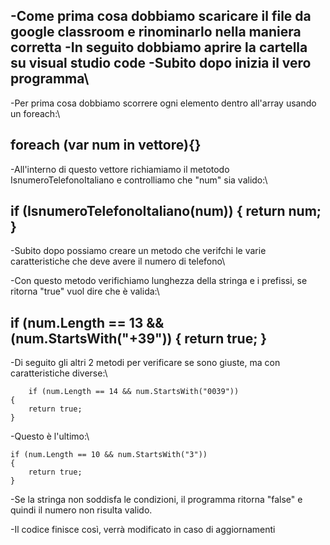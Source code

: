 -Come prima cosa dobbiamo scaricare il file da google classroom e rinominarlo nella maniera corretta
-In seguito dobbiamo aprire la cartella su visual studio code
-Subito dopo inizia il vero programma\
--------------------------------------------------------------------------------------------------------------------------------------------------------------------------------------------------------------------
-Per prima cosa dobbiamo scorrere ogni elemento dentro all'array usando un foreach:\

foreach (var num in vettore){}
--------------------------------------------------------------------------------------------------------------------------------------------------------------------------------------------------------------------
-All'interno di questo vettore richiamiamo il metotodo IsnumeroTelefonoItaliano e controlliamo che "num" sia valido:\

 if (IsnumeroTelefonoItaliano(num))
        {
            return num;
        }   
--------------------------------------------------------------------------------------------------------------------------------------------------------------------------------------------------------------------
-Subito dopo possiamo creare un metodo che verifchi le varie caratteristiche che deve avere il numero di telefono\

-Con questo metodo verifichiamo lunghezza della stringa e i prefissi, se ritorna "true" vuol dire che è valida:\

if (num.Length == 13 && (num.StartsWith("+39"))
    {
        return true;
    }
--------------------------------------------------------------------------------------------------------------------------------------------------------------------------------------------------------------------
-Di seguito gli altri 2 metodi per verificare se sono giuste, ma con caratteristiche diverse:\

        if (num.Length == 14 && num.StartsWith("0039"))
    {
        return true;
    }
-Questo è l'ultimo:\

    if (num.Length == 10 && num.StartsWith("3"))
    {
        return true;
    }
-Se la stringa non soddisfa le condizioni, il programma ritorna "false" e quindi il numero non risulta valido.

-Il codice finisce così, verrà modificato in caso di aggiornamenti
